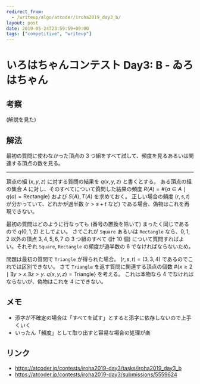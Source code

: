 ```yaml
---
redirect_from:
  - /writeup/algo/atcoder/iroha2019_day3_b/
layout: post
date: 2019-05-24T23:59:59+09:00
tags: ["competitive", "writeup"]
---
```


# いろはちゃんコンテスト Day3: B - ゐろはちゃん

## 考察

(解説を見た)

## 解法

最初の質問に使わなかった頂点の $3$ つ組をすべて試して、頻度を見るあるいは関連する頂点の数を見る。

---

頂点の組 $(x, y, z)$ に対する質問の結果を $q(x, y, z)$ と書くとする。
ある頂点の組の集合 $A$ に対し、そのすべてについて質問した結果の頻度 $R(A) = \# \{ a \in A \mid q(a) = \mathrm{Rectangle} \}$ および $S(A), T(A)$ を求めておく。
正しい場合の頻度 $(r, s, t)$ が分かっていて、どれかが過半数 ($r \gt s + t$ など) である場合、偽物はこれを再現できない。

最初の質問はどのように行なっても (番号の置換を除いて) まったく同じであるので $q(0, 1, 2)$ としてよい。
さてこれが `Square` あるいは `Rectangle` なら、$0, 1, 2$ 以外の頂点 $3, 4, 5, 6, 7$ の $3$ つ組のすべて (計 $10$ 個) について質問すればよい。それぞれ `Square`, `Rectangle` の頻度が過半数の $6$ でなければならないため。

問題は最初の質問で `Triangle` が得られた場合。
$(r, s, t) = (3, 3, 4)$ であるのでこれでは区別できない。
さて `Triangle` を返す質問に関連する頂点の個数 $\# \{ x \ge 2 \mid \exists y \gt x. \exists  z \gt y. ~ q(x, y, z) = \mathrm{Triangle} \}$ を考える。
これは本物なら $4$ でなければならないが、偽物はこれを $4$ にできない。


## メモ

-   添字が不確定の場合は「すべてを試す」とすると添字に依存しないので上手くいく
-   いったん「頻度」として取り出すと容易な場合の処理が楽

## リンク

-   <https://atcoder.jp/contests/iroha2019-day3/tasks/iroha2019_day3_b>
-   <https://atcoder.jp/contests/iroha2019-day3/submissions/5559624>
